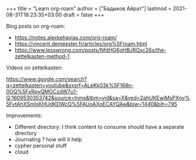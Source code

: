 +++
title = "Learn org-roam"
author = ["Бадыков Айрат"]
lastmod = 2021-08-31T18:23:35+03:00
draft = false
+++

Blog posts on org-roam:

-   <https://notes.alexkehayias.com/org-roam/>
-   <https://vincent.demeester.fr/articles/org%5Froam.html>
-   <https://www.lesswrong.com/posts/NfdHG6oHBJ8Qxc26s/the-zettelkasten-method-1>

Videos on zettelkasten:

<https://www.google.com/search?q=zettelkasten+youtube&sxsrf=ALeKk03k%5F168n-0OQ%5FxRpyQMGCzdW7u1-Q:1609530353742&source=lnms&tbm=vid&sa=X&ved=2ahUKEwjMsPXnv%5FvtAhXSmIsKHUdKDWcQ%5FAUoAXoECAYQAw&biw=1440&bih=795>

Improvements:

-   Different directory: I think content to consume should have a separate directory
-   Journaling ? how will it help
-   cypher personal stuff
-   cloud
